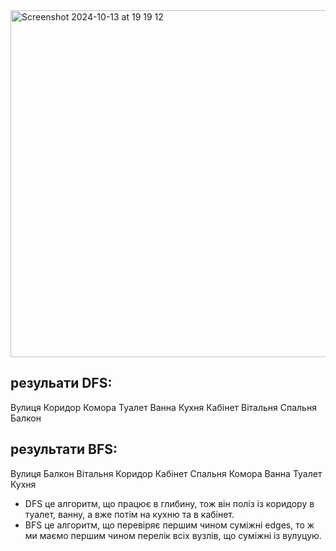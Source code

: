 <img width="555" alt="Screenshot 2024-10-13 at 19 19 12" src="https://github.com/user-attachments/assets/c5200f55-e33c-4c53-a4b1-cfcc7a5c58af">

## резульати DFS:
Вулиця Коридор Комора Туалет Ванна Кухня Кабінет Вітальня Спальня Балкон 
## результати BFS:
Вулиця Балкон Вітальня Коридор Кабінет Спальня Комора Ванна Туалет Кухня 

- DFS це алгоритм, що працює в глибину, тож він поліз із коридору в туалет, ванну, а вже потім на кухню та в кабінет. 
- BFS це алгоритм, що перевіряє першим чином суміжні edges, то ж ми маємо першим чином перелік всіх вузлів, що суміжні із вулуцую.
